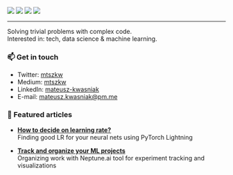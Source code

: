 <img src="https://img.shields.io/badge/c++%20-%2300599C.svg?&style=for-the-badge&logo=c%2B%2B&ogoColor=white"/> <img src="https://img.shields.io/badge/python%20-%2314354C.svg?&style=for-the-badge&logo=python&logoColor=white"/> <img src="https://img.shields.io/badge/Jupyter%20-%23F37626.svg?&style=for-the-badge&logo=Jupyter&logoColor=white" /> <img src="https://img.shields.io/badge/PyTorch%20-%23EE4C2C.svg?&style=for-the-badge&logo=PyTorch&logoColor=white" />

___

Solving trivial problems with complex code.  
Interested in: tech, data science & machine learning.

### 📫 Get in touch

* Twitter: [mtszkw](https://twitter.com/mtszkw)
* Medium: [mtszkw](https://mtszkw.medium.com/)
* LinkedIn: [mateusz-kwasniak](https://www.linkedin.com/in/mateusz-kwasniak/)
* E-mail: mateusz.kwasniak@pm.me

### 💬 Featured articles

* [**How to decide on learning rate?**](https://towardsdatascience.com/how-to-decide-on-learning-rate-6b6996510c98)  
  Finding good LR for your neural nets using PyTorch Lightning

* [**Track and organize your ML projects**](https://mtszkw.medium.com/track-and-organize-your-ml-projects-e44e6c7c3f9d)  
  Organizing work with Neptune.ai tool for experiment tracking and visualizations
